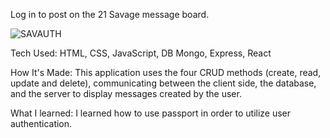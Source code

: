 Log in to post on the 21 Savage message board. 

![SAVAUTH](https://user-images.githubusercontent.com/98935149/171782715-fc11ce88-94d8-4082-84ca-3fa1b8648493.jpg)


Tech Used: HTML, CSS, JavaScript, DB Mongo, Express, React 

How It's Made: 
This application uses the four CRUD methods (create, read, update and delete), communicating between the client side, the database, and the server to display messages created by the user. 

What I learned:
I learned how to use passport in order to utilize user authentication.  

